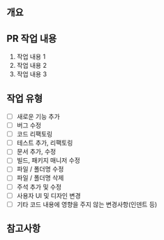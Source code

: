 ## 개요
<!-- 변경 사항 및 관련 이슈에 대해 간단하게 작성 -->

## PR 작업 내용
1. 작업 내용 1
2. 작업 내용 2
3. 작업 내용 3

## 작업 유형
- [ ] 새로운 기능 추가
- [ ] 버그 수정
- [ ] 코드 리팩토링
- [ ] 테스트 추가, 리팩토링
- [ ] 문서 추가, 수정
- [ ] 빌드, 패키지 매니저 수정
- [ ] 파일 / 폴더명 수정
- [ ] 파일 / 폴더명 삭제
- [ ] 주석 추가 및 수정
- [ ] 사용자 UI 및 디자인 변경
- [ ] 기타 코드 내용에 영향을 주지 않는 변경사항(인덴트 등)

## 참고사항
<!-- 관련 이슈, 추가 내용 등 작성 -->
